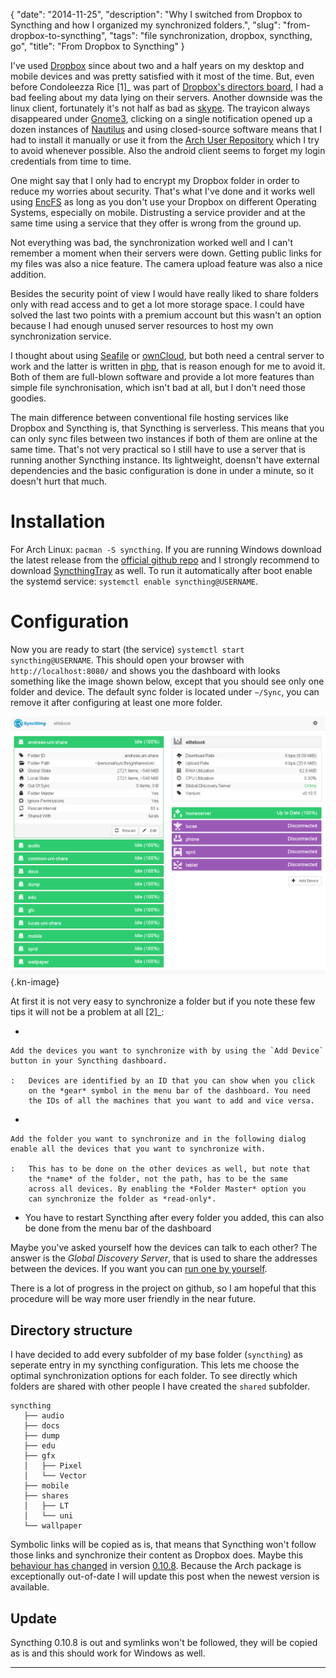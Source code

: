 {
    "date": "2014-11-25",
    "description": "Why I switched from Dropbox to Syncthing and how I organized my synchronized folders.",
    "slug": "from-dropbox-to-syncthing",
    "tags": "file synchronization, dropbox, syncthing, go",
    "title": "From Dropbox to Syncthing"
}

I've used [Dropbox](https://www.dropbox.com/) since about two and a half
years on my desktop and mobile devices and was pretty satisfied with it
most of the time. But, even before Condoleezza Rice \[1\]\_ was part of
[Dropbox's directors
board](https://blog.dropbox.com/2014/04/growing-our-leadership-team/), I
had a bad feeling about my data lying on their servers. Another downside
was the linux client, fortunately it's not half as bad as
[skype](http://www.skype.com/de/download-skype/skype-for-linux/). The
trayicon always disappeared under
[Gnome3](http://www.gnome.org/gnome-3/), clicking on a single
notification opened up a dozen instances of
[Nautilus](https://github.com/GNOME/nautilus) and using closed-source
software means that I had to install it manually or use it from the
[Arch User
Repository](https://wiki.archlinux.org/index.php/Arch_User_Repository)
which I try to avoid whenever possible. Also the android client seems to
forget my login credentials from time to time.

One might say that I only had to encrypt my Dropbox folder in order to
reduce my worries about security. That's what I've done and it works
well using [EncFS](http://en.wikipedia.org/wiki/EncFS) as long as you
don't use your Dropbox on different Operating Systems, especially on
mobile. Distrusting a service provider and at the same time using a
service that they offer is wrong from the ground up.

Not everything was bad, the synchronization worked well and I can't
remember a moment when their servers were down. Getting public links for
my files was also a nice feature. The camera upload feature was also a
nice addition.

Besides the security point of view I would have really liked to share
folders only with read access and to get a lot more storage space. I
could have solved the last two points with a premium account but this
wasn't an option because I had enough unused server resources to host my
own synchronization service.

I thought about using [Seafile](http://seafile.com/en/home/) or
[ownCloud](http://owncloud.org/), but both need a central server to work
and the latter is written in [php](http://php.net/), that is reason
enough for me to avoid it. Both of them are full-blown software and
provide a lot more features than simple file synchronisation, which
isn't bad at all, but I don't need those goodies.

The main difference between conventional file hosting services like
Dropbox and Syncthing is, that Syncthing is serverless. This means that
you can only sync files between two instances if both of them are online
at the same time. That's not very practical so I still have to use a
server that is running another Syncthing instance. Its lightweight,
doensn't have external dependencies and the basic configuration is done
in under a minute, so it doesn't hurt that much.

Installation
============

For Arch Linux: `pacman -S syncthing`. If you are running Windows
download the latest release from the [official github
repo](https://github.com/syncthing/syncthing/releases) and I strongly
recommend to download
[SyncthingTray](https://github.com/iss0/SyncthingTray/releases) as well.
To run it automatically after boot enable the systemd service:
`systemctl enable syncthing@USERNAME`.

Configuration
=============

Now you are ready to start (the service)
`systemctl start syncthing@USERNAME`. This should open your browser with
`http://localhost:8080/` and shows you the dashboard with looks
something like the image shown below, except that you should see only
one folder and device. The default sync folder is located under
`~/Sync`, you can remove it after configuring at least one more folder.

![the syncthing dashboard](/imgs/syncthing_dashboard.png){.kn-image}

At first it is not very easy to synchronize a folder but if you note
these few tips it will not be a problem at all \[2\]\_:

-   

    Add the devices you want to synchronize with by using the `Add Device` button in your Syncthing dashboard.

    :   Devices are identified by an ID that you can show when you click
        on the *gear* symbol in the menu bar of the dashboard. You need
        the IDs of all the machines that you want to add and vice versa.

-   

    Add the folder you want to synchronize and in the following dialog enable all the devices that you want to synchronize with.

    :   This has to be done on the other devices as well, but note that
        the *name* of the folder, not the path, has to be the same
        across all devices. By enabling the *Folder Master* option you
        can synchronize the folder as *read-only*.

-   You have to restart Syncthing after every folder you added, this can
    also be done from the menu bar of the dashboard

Maybe you've asked yourself how the devices can talk to each other? The
answer is the *Global Discovery Server*, that is used to share the
addresses between the devices. If you want you can [run one by
yourself](https://github.com/syncthing/discosrv).

There is a lot of progress in the project on github, so I am hopeful
that this procedure will be way more user friendly in the near future.

Directory structure
-------------------

I have decided to add every subfolder of my base folder (`syncthing`) as
seperate entry in my syncthing configuration. This lets me choose the
optimal synchronization options for each folder. To see directly which
folders are shared with other people I have created the `shared`
subfolder.

```
syncthing
   ├── audio
   ├── docs
   ├── dump
   ├── edu
   ├── gfx
   │   ├── Pixel
   │   └── Vector
   ├── mobile
   ├── shares
   │   ├── LT
   │   └── uni
   └── wallpaper
```

Symbolic links will be copied as is, that means that Syncthing won't
follow those links and synchronize their content as Dropbox does. Maybe
this [behaviour has
changed](https://github.com/syncthing/syncthing/issues/873) in version
[0.10.8](https://github.com/syncthing/syncthing/releases/tag/v0.10.8).
<span
class="strike">Because the Arch package is exceptionally out-of-date I will update this post when the newest version is available.</span>

Update
------

Syncthing 0.10.8 is out and symlinks won't be followed, they will be
copied as is and this should work for Windows as well.

------------------------------------------------------------------------
